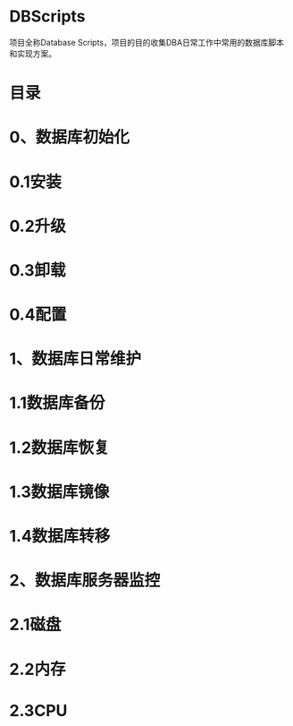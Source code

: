 # DBScripts
项目全称Database Scripts，项目的目的收集DBA日常工作中常用的数据库脚本和实现方案。


# 目录

# 0、数据库初始化
#  0.1安装
#  0.2升级
#  0.3卸载
#  0.4配置
# 1、数据库日常维护
#  1.1数据库备份
#  1.2数据库恢复
#  1.3数据库镜像
#  1.4数据库转移
# 2、数据库服务器监控
#  2.1磁盘
#  2.2内存
#  2.3CPU

